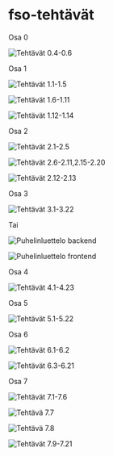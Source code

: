 # fso-tehtävät

Osa 0

![Tehtävät 0.4-0.6](https://github.com/K123AsJ0k1/fso-tehtavat/tree/main/Osa%200/Teht%C3%A4v%C3%A4t%200.4-0.6)

Osa 1

![Tehtävät 1.1-1.5](https://github.com/K123AsJ0k1/fso-tehtavat/tree/main/Osa%201/Teht%C3%A4v%C3%A4t/kurssitiedot)

![Tehtävät 1.6-1.11](https://github.com/K123AsJ0k1/fso-tehtavat/tree/main/Osa%201/Teht%C3%A4v%C3%A4t/unicafe)

![Tehtävät 1.12-1.14](https://github.com/K123AsJ0k1/fso-tehtavat/tree/main/Osa%201/Teht%C3%A4v%C3%A4t/anekdootit)

Osa 2

![Tehtävät 2.1-2.5](https://github.com/K123AsJ0k1/fso-tehtavat/tree/main/Osa%202/Teht%C3%A4v%C3%A4t/kurssitiedot)

![Tehtävät 2.6-2.11,2.15-2.20](https://github.com/K123AsJ0k1/fso-tehtavat/tree/main/Osa%202/Teht%C3%A4v%C3%A4t/puhelinluettelo)

![Tehtävät 2.12-2.13](https://github.com/K123AsJ0k1/fso-tehtavat/tree/main/Osa%202/Teht%C3%A4v%C3%A4t/maiden)

Osa 3

![Tehtävät 3.1-3.22](https://github.com/K123AsJ0k1/fso-ts-3)

Tai

![Puhelinluettelo backend](https://github.com/K123AsJ0k1/fso-ts-3)

![Puhelinluettelo frontend](https://github.com/K123AsJ0k1/fso-tehtavat/tree/main/Osa%203/Teht%C3%A4v%C3%A4t/puhelinluettelo)

Osa 4

![Tehtävät 4.1-4.23](https://github.com/K123AsJ0k1/fso-tehtavat/tree/main/Osa%204/Teht%C3%A4v%C3%A4t/blogilista)

Osa 5

![Tehtävät 5.1-5.22](https://github.com/K123AsJ0k1/fso-tehtavat/tree/main/Osa%205/Teht%C3%A4v%C3%A4t)

Osa 6 

![Tehtävät 6.1-6.2](https://github.com/K123AsJ0k1/fso-tehtavat/tree/main/Osa%206/Teht%C3%A4v%C3%A4t/unicafe-redux)

![Tehtävät 6.3-6.21](https://github.com/K123AsJ0k1/fso-tehtavat/tree/main/Osa%206/Teht%C3%A4v%C3%A4t/redux-anecdotes)

Osa 7

![Tehtävät 7.1-7.6](https://github.com/K123AsJ0k1/fso-tehtavat/tree/main/Osa%207/Teht%C3%A4v%C3%A4t/routed-anecdotes)

![Tehtävä 7.7](https://github.com/K123AsJ0k1/fso-tehtavat/tree/main/Osa%207/Teht%C3%A4v%C3%A4t/country-hook)

![Tehtävä 7.8](https://github.com/K123AsJ0k1/fso-tehtavat/tree/main/Osa%207/Teht%C3%A4v%C3%A4t/ultimate-hooks)

![Tehtävät 7.9-7.21](https://github.com/K123AsJ0k1/fso-tehtavat/tree/main/Osa%207/Teht%C3%A4v%C3%A4t/bloglist-frontend)
